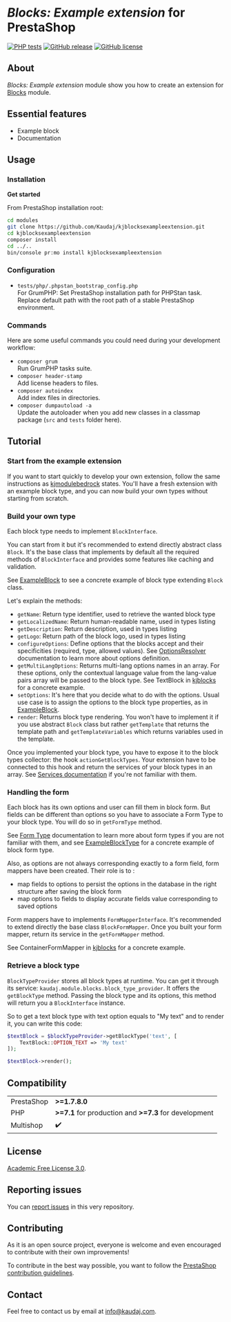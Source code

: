 <!-- <h1 align="center"><img src="/views/img/logo.png" alt="SAV Attachments" width="500"></h1> -->

# *Blocks: Example extension* for PrestaShop

[![PHP tests](https://github.com/Kaudaj/kjblocksexampleextension/actions/workflows/php.yml/badge.svg)](https://github.com/Kaudaj/kjblocksexampleextension/actions/workflows/php.yml)
[![GitHub release](https://img.shields.io/github/release/Kaudaj/kjblocksexampleextension.svg)](https://GitHub.com/Kaudaj/kjblocksexampleextension/releases/)
[![GitHub license](https://img.shields.io/github/license/Kaudaj/kjblocksexampleextension)](https://github.com/Kaudaj/kjblocksexampleextension/LICENSE.md)

## About

*Blocks: Example extension* module show you how to create an extension for [Blocks][kjblocks] module.

## Essential features

- Example block
- Documentation

## Usage

### Installation

**Get started**

From PrestaShop installation root:

```bash
cd modules
git clone https://github.com/Kaudaj/kjblocksexampleextension.git
cd kjblocksexampleextension
composer install
cd ../..
bin/console pr:mo install kjblocksexampleextension
```

### Configuration

- `tests/php/.phpstan_bootstrap_config.php`<br>
For GrumPHP: Set PrestaShop installation path for PHPStan task.<br>
Replace default path with the root path of a stable PrestaShop environment.

### Commands

Here are some useful commands you could need during your development workflow:

- `composer grum`<br>
Run GrumPHP tasks suite.
- `composer header-stamp`<br>
Add license headers to files.
- `composer autoindex`<br>
Add index files in directories.
- `composer dumpautoload -a`<br>
Update the autoloader when you add new classes in a classmap package (`src` and `tests` folder here).

## Tutorial

### Start from the example extension

If you want to start quickly to develop your own extension, follow the same instructions as [kjmodulebedrock](https://github.com/Kaudaj/kjmodulebedrock#installation) states.
You'll have a fresh extension with an example block type, and you can now build your own types without starting from scratch.

### Build your own type

Each block type needs to implement `BlockInterface`.

You can start from it but it's recommended to extend directly abstract class `Block`.
It's the base class that implements by default all the required methods of `BlockInterface` and provides some features like caching and validation.

See [ExampleBlock](src/Block/ExampleBlock.php) to see a concrete example of block type extending `Block` class.

Let's explain the methods:

- `getName`: Return type identifier, used to retrieve the wanted block type
- `getLocalizedName`: Return human-readable name, used in types listing
- `getDescription`: Return description, used in types listing
- `getLogo`: Return path of the block logo, used in types listing
- `configureOptions`: Define options that the blocks accept and their specificities (required, type, allowed values).
See [OptionsResolver](https://symfony.com/doc/4.4/components/options_resolver.html) documentation to learn more about options definition.
- `getMultiLangOptions`: Returns multi-lang options names in an array. For these options, only the contextual language value from the lang-value pairs array will be passed to the block type. 
See TextBlock in [kjblocks][kjblocks] for a concrete example.
- `setOptions`: It's here that you decide what to do with the options. Usual use case is to assign the options to the block type properties, as in [ExampleBlock](src/Block/ExampleBlock.php).
- `render`: Returns block type rendering. You won't have to implement it if you use abstract `Block` class but rather `getTemplate` that returns the template path and `getTemplateVariables` which returns variables used in the template.

Once you implemented your block type, you have to expose it to the block types collector: the hook `actionGetBlockTypes`.
Your extension have to be connected to this hook and return the services of your block types in an array.
See [Services documentation](https://devdocs.prestashop-project.org/8/modules/concepts/services/) if you're not familiar with them.

### Handling the form

Each block has its own options and user can fill them in block form.
But fields can be different than options so you have to associate a Form Type to your block type. You will do so in `getFormType` method.

See [Form Type](https://symfony.com/doc/4.4/reference/forms/types.html) documentation to learn more about form types if you are not familiar with them, and see [ExampleBlockType](src/Block/ExampleBlockType.php) for a concrete example of block form type.

Also, as options are not always corresponding exactly to a form field, form mappers have been created. Their role is to :
- map fields to options to persist the options in the database in the right structure after saving the block form
- map options to fields to display accurate fields value corresponding to saved options

Form mappers have to implements `FormMapperInterface`. It's recommended to extend directly the base class `BlockFormMapper`.
Once you built your form mapper, return its service in the `getFormMapper` method.

See ContainerFormMapper in [kjblocks][kjblocks] for a concrete example.

### Retrieve a block type

`BlockTypeProvider` stores all block types at runtime. You can get it through its service: `kaudaj.module.blocks.block_type_provider`.
It offers the `getBlockType` method. Passing the block type and its options, this method will return you a `BlockInterface` instance.

So to get a text block type with text option equals to "My text" and to render it, you can write this code:

```php
$textBlock = $blockTypeProvider->getBlockType('text', [
    TextBlock::OPTION_TEXT => 'My text'
]);

$textBlock->render();
```

## Compatibility

|     |     |
| --- | --- |
| PrestaShop | **>=1.7.8.0** |
| PHP        | **>=7.1** for production and **>=7.3** for development |
| Multishop | :heavy_check_mark: |

## License

[Academic Free License 3.0][afl-3.0].

## Reporting issues

You can [report issues][report-issue] in this very repository.

## Contributing

As it is an open source project, everyone is welcome and even encouraged to contribute with their own improvements!

To contribute in the best way possible, you want to follow the [PrestaShop contribution guidelines][contribution-guidelines].

## Contact

Feel free to contact us by email at info@kaudaj.com.

[report-issue]: https://github.com/Kaudaj/kjblocks/issues/new/choose
[prestashop]: https://www.prestashop.com/
[contribution-guidelines]: https://devdocs.prestashop.com/1.7/contribute/contribution-guidelines/project-modules/
[afl-3.0]: https://opensource.org/licenses/AFL-3.0
[kjblocks]: https://github.com/Kaudaj/kjblocks